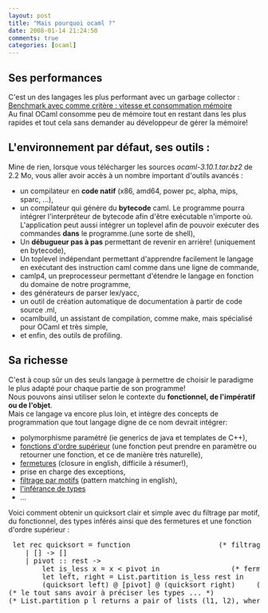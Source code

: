 ```yaml
---
layout: post
title: "Mais pourquoi ocaml ?"
date: 2008-01-14 21:24:50
comments: true
categories: [ocaml]
---
```

<h2>Ses performances</h2>
<p>C'est un des langages les plus performant avec un garbage collector&#160;:
<a href="http://shootout.alioth.debian.org/gp4sandbox/benchmark.php?test=all&amp;lang=all&amp;calc=Calculate&amp;xfullcpu=1&amp;xmem=1&amp;xloc=0&amp;binarytrees=1&amp;chameneosredux=0&amp;fannkuch=1&amp;fasta=1&amp;knucleotide=1&amp;mandelbrot=1&amp;meteor=0&amp;nbody=0&amp;nsieve=1&amp;nsievebits=1&amp;partialsums=1&amp;pidigits=0&amp;recursive=1&amp;regexdna=1&amp;revcomp=1&amp;spectralnorm=1&amp;hello=0&amp;sumcol=1&amp;threadring=0">
Benchmark avec comme crit&#232;re&#160;: vitesse et consommation m&#233;moire</a><br />
Au final OCaml consomme peu de m&#233;moire tout en restant dans les plus rapides et
tout cela sans demander au d&#233;veloppeur de g&#233;rer la m&#233;moire!</p>
<h2>L'environnement par d&#233;faut, ses outils&#160;:</h2>
<p>Mine de rien, lorsque vous t&#233;l&#233;charger les sources
<em>ocaml-3.10.1.tar.bz2</em> de 2.2 Mo, vous aller avoir acc&#232;s &#224; un nombre
important d'outils avanc&#233;s&#160;:</p>
<ul>
<li>un compilateur en <strong>code natif</strong> (x86, amd64, power pc, alpha,
mips, sparc, ...),</li>
<li>un compilateur qui g&#233;n&#232;re du <strong>bytecode</strong> caml. Le programme
pourra int&#233;grer l'interpr&#233;teur de bytecode afin d'&#234;tre ex&#233;cutable n'importe o&#249;.
L'application peut aussi int&#233;grer un toplevel afin de pouvoir ex&#233;cuter des
commandes <strong>dans</strong> le programme.(une sorte de shell),</li>
<li>Un <strong>d&#233;bugueur pas &#224; pas</strong> permettant de revenir en arri&#232;re!
(uniquement en bytecode),</li>
<li>Un toplevel ind&#233;pendant permettant d'apprendre facilement le langage en
ex&#233;cutant des instruction caml comme dans une ligne de commande,</li>
<li>camlp4, un preprocesseur permettant d'&#233;tendre le langage en fonction du
domaine de notre programme,</li>
<li>des g&#233;n&#233;rateurs de parser lex/yacc,</li>
<li>un outil de cr&#233;ation automatique de documentation &#224; partir de code source
.ml,</li>
<li>ocamlbuild, un assistant de compilation, comme make, mais sp&#233;cialis&#233; pour
OCaml et tr&#232;s simple,</li>
<li>et enfin, des outils de profiling.</li>
</ul>
<h2>Sa richesse</h2>
<p>C'est &#224; coup s&#251;r un des seuls langage &#224; permettre de choisir le paradigme le
plus adapt&#233; pour chaque partie de son programme!<br />
Nous pouvons ainsi utiliser selon le contexte du <strong>fonctionnel, de
l'imp&#233;ratif ou de l'objet</strong>.<br />
Mais ce langage va encore plus loin, et int&#232;gre des concepts de programmation
que tout langage digne de ce nom devrait int&#233;grer:</p>
<ul>
<li>polymorphisme param&#233;tr&#233; (ie generics de java et templates de C++),</li>
<li><a href="http://fr.wikipedia.org/wiki/Fonction_d%27ordre_sup%C3%A9rieur">fonctions
d'ordre sup&#233;rieur</a> (une fonction peut prendre en param&#232;tre ou retourner une
fonction, et ce de mani&#232;re tr&#232;s naturelle),</li>
<li><a href="http://fr.wikipedia.org/wiki/Fermeture_%28informatique%29">fermetures</a>
(closure in english, difficile &#224; r&#233;sumer!),</li>
<li>prise en charge des exceptions,</li>
<li><a href="http://fr.wikipedia.org/wiki/Filtrage_par_motif">filtrage par
motifs</a> (pattern matching in english),</li>
<li><a href="http://fr.wikipedia.org/wiki/Inf%C3%A9rence_de_types">l'inf&#233;rance
de types</a></li>
<li>...</li>
</ul>
<p>Voici comment obtenir un quicksort clair et simple avec du filtrage par
motif, du fonctionnel, des types inf&#233;r&#233;s ainsi que des fermetures et une
fonction d'ordre sup&#233;rieur&#160;:</p>
<pre>
 let rec quicksort = function                     (* filtrage par motif du param&#232;tre d'entr&#233;e qui est la liste &#224; trier *)
    | [] -&gt; []                                                     (* [] est une liste vide *)
    | pivot :: rest -&gt;                                       (* pivot = premier element, rest = le reste de la liste *)
        let is_less x = x &lt; pivot in                 (* fermeture, car nous utilisons la variable pivot *)
        let left, right = List.partition is_less rest in       (* partition est une fonction d'ordre sup&#233;rieur car is_less est une fonction *)
        (quicksort left) @ [pivot] @ (quicksort right)     (* @ permet de concat&#233;ner des listes *)
(* le tout sans avoir &#224; pr&#233;ciser les types ... *)
(* List.partition p l returns a pair of lists (l1, l2), where l1 is the list of all the elements of l that satisfy the predicate p, and l2 is the list of all the elements of l that do not satisfy p. *)
</pre>